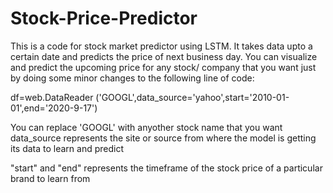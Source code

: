 # Stock-Price-Predictor
This is a code for stock market predictor using LSTM. It takes data upto a certain date and predicts the price of next business day.
You can visualize and predict the upcoming price for any stock/ company that you want just by doing some minor changes to the following line of code:

df=web.DataReader ('GOOGL',data_source='yahoo',start='2010-01-01',end='2020-9-17')

You can replace 'GOOGL' with anyother stock name that you want
data_source represents the site or source from where the model is getting its data to learn and predict

"start" and "end" represents the timeframe of the stock price of a particular brand to learn from
